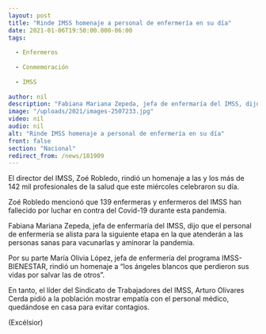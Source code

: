 ```yaml
---
layout: post
title: "Rinde IMSS homenaje a personal de enfermería en su día"
date: 2021-01-06T19:50:00.000-06:00
tags:
  
  - Enfermeros
  
  - Conmemoración
  
  - IMSS
  
author: nil
description: "Fabiana Mariana Zepeda, jefa de enfermaría del IMSS, dijo que el personal de enfermería se alista para la siguiente etapa en la que atenderán a las personas sanas para vacunarlas y aminorar la pandemia"
image: "/uploads/2021/images-2507233.jpg"
video: nil
audio: nil
alt: "Rinde IMSS homenaje a personal de enfermería en su día"
front: false
section: "Nacional"
redirect_from: /news/181909
---
```


El director del IMSS, Zoé Robledo, rindió un homenaje a las y los más de 142 mil profesionales de la salud que este miércoles celebraron su día.

Zoé Robledo mencionó que 139 enfermeras y enfermeros del IMSS han fallecido por luchar en contra del Covid-19 durante esta pandemia.

Fabiana Mariana Zepeda, jefa de enfermaría del IMSS, dijo que el personal de enfermería se alista para la siguiente etapa en la que atenderán a las personas sanas para vacunarlas y aminorar la pandemia.

Por su parte María Olivia López, jefa de enfermería del programa IMSS-BIENESTAR, rindió un homenaje a “los ángeles blancos que perdieron sus vidas por salvar las de otros”.

En tanto, el líder del Sindicato de Trabajadores del IMSS, Arturo Olivares Cerda pidió a la población mostrar empatía con el personal médico, quedándose en casa para evitar contagios.

(Excélsior)